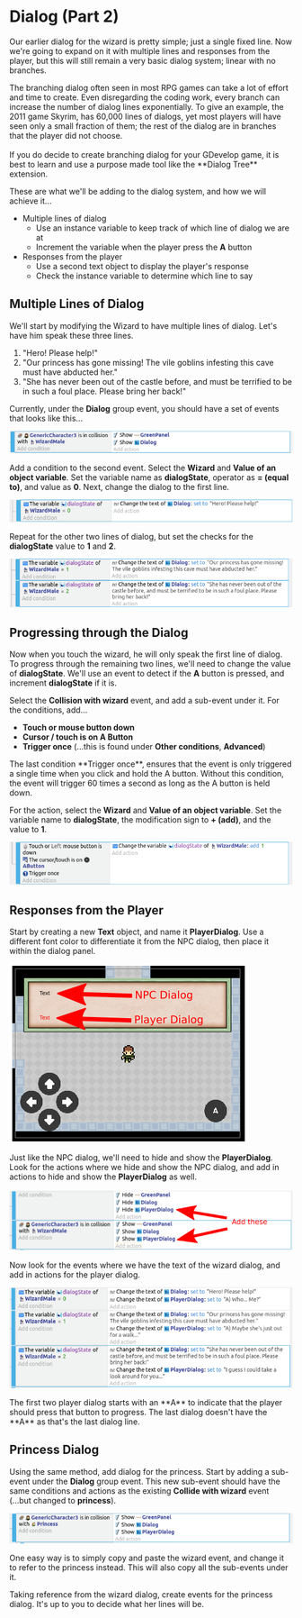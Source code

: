 # Dialog (Part 2)

Our earlier dialog for the wizard is pretty simple; just a single fixed line.
Now we're going to expand on it with multiple lines and responses from the player, but this will still remain a very basic dialog system; linear with no branches.

<div class="info">
The branching dialog often seen in most RPG games can take a lot of effort and time to create.
Even disregarding the coding work, every branch can increase the number of dialog lines exponentially.
To give an example, the 2011 game Skyrim, has 60,000 lines of dialogs, yet most players will have seen only a small fraction of them; the rest of the dialog are in branches that the player did not choose.
</div>

<div><br></div>

<div class="tip" markdown="span">
If you do decide to create branching dialog for your GDevelop game, it is best to learn and use a purpose made tool like the **Dialog Tree** extension.
</div>

These are what we'll be adding to the dialog system, and how we will achieve it...

* Multiple lines of dialog
    * Use an instance variable to keep track of which line of dialog we are at
    * Increment the variable when the player press the **A** button
* Responses from the player
    * Use a second text object to display the player's response
    * Check the instance variable to determine which line to say

## Multiple Lines of Dialog

We'll start by modifying the Wizard to have multiple lines of dialog.
Let's have him speak these three lines.

1. "Hero! Please help!"
2. "Our princess has gone missing! The vile goblins infesting this cave must have abducted her."
3. "She has never been out of the castle before, and must be terrified to be in such a foul place. Please bring her back!"

Currently, under the **Dialog** group event, you should have a set of events that looks like this...

![](images/showDialog.png)

Add a condition to the second event.
Select the **Wizard** and **Value of an object variable**.
Set the variable name as **dialogState**, operator as **= (equal to)**, and value as **0**.
Next, change the dialog to the first line.

![](images/multiLinesDialog1.png)

Repeat for the other two lines of dialog, but set the checks for the **dialogState** value to **1** and **2**.

![](images/multiLinesDialog2.png)

## Progressing through the Dialog

Now when you touch the wizard, he will only speak the first line of dialog.
To progress through the remaining two lines, we'll need to change the value of **dialogState**.
We'll use an event to detect if the **A** button is pressed, and increment **dialogState** if it is.

Select the **Collision with wizard** event, and add a sub-event under it.
For the conditions, add...

* **Touch or mouse button down**
* **Cursor / touch is on A Button**
* **Trigger once** (...this is found under **Other conditions**, **Advanced**)

<div class="important" markdown="span">
The last condition **Trigger once**, ensures that the event is only triggered a single time when you click and hold the A button.
Without this condition, the event will trigger 60 times a second as long as the A button is held down.
</div>

For the action, select the **Wizard** and **Value of an object variable**.
Set the variable name to **dialogState**, the modification sign to **+ (add)**, and the value to **1**.

![](images/nextDialogState.png)

## Responses from the Player

Start by creating a new **Text** object, and name it **PlayerDialog**.
Use a different font color to differentiate it from the NPC dialog, then place it within the dialog panel.

![](images/playerDialogPlacement.png)

Just like the NPC dialog, we'll need to hide and show the **PlayerDialog**.
Look for the actions where we hide and show the NPC dialog, and add in actions to hide and show the **PlayerDialog** as well.

![](images/hideShowPlayerDialog.png)

Now look for the events where we have the text of the wizard dialog, and add in actions for the player dialog.

![](images/playerDialogText.png)

<div class="info" markdown="span">
The first two player dialog starts with an **A** to indicate that the player should press that button to progress.
The last dialog doesn't have the **A** as that's the last dialog line.
</div>

## Princess Dialog

Using the same method, add dialog for the princess.
Start by adding a sub-event under the **Dialog** group event.
This new sub-event should have the same conditions and actions as the existing **Collide with wizard** event (...but changed to **princess**).

![](images/princessDialog.png)

<div class="tip">
One easy way is to simply copy and paste the wizard event, and change it to refer to the princess instead.
This will also copy all the sub-events under it.
</div>

Taking reference from the wizard dialog, create events for the princess dialog.
It's up to you to decide what her lines will be.